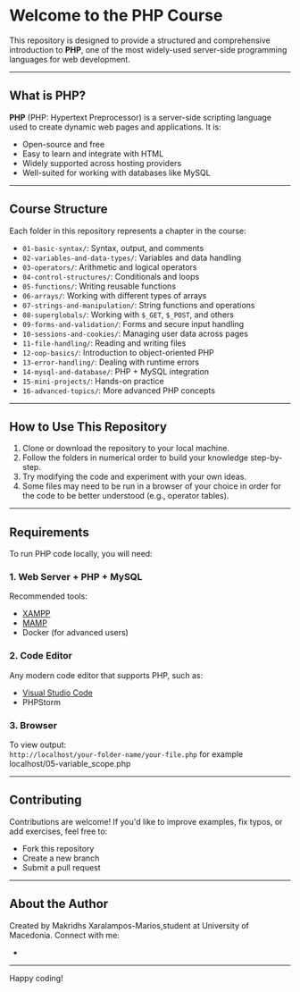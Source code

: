 # Welcome to the PHP Course

This repository is designed to provide a structured and comprehensive introduction to **PHP**, one of the most widely-used server-side programming languages for web development.

---

## What is PHP?

**PHP** (PHP: Hypertext Preprocessor) is a server-side scripting language used to create dynamic web pages and applications. It is:
- Open-source and free
- Easy to learn and integrate with HTML
- Widely supported across hosting providers
- Well-suited for working with databases like MySQL

---

## Course Structure

Each folder in this repository represents a chapter in the course:

- `01-basic-syntax/`: Syntax, output, and comments
- `02-variables-and-data-types/`: Variables and data handling
- `03-operators/`: Arithmetic and logical operators
- `04-control-structures/`: Conditionals and loops
- `05-functions/`: Writing reusable functions
- `06-arrays/`: Working with different types of arrays
- `07-strings-and-manipulation/`: String functions and operations
- `08-superglobals/`: Working with `$_GET`, `$_POST`, and others
- `09-forms-and-validation/`: Forms and secure input handling
- `10-sessions-and-cookies/`: Managing user data across pages
- `11-file-handling/`: Reading and writing files
- `12-oop-basics/`: Introduction to object-oriented PHP
- `13-error-handling/`: Dealing with runtime errors
- `14-mysql-and-database/`: PHP + MySQL integration
- `15-mini-projects/`: Hands-on practice
- `16-advanced-topics/`: More advanced PHP concepts

---

## How to Use This Repository

1. Clone or download the repository to your local machine.
2. Follow the folders in numerical order to build your knowledge step-by-step.
4. Try modifying the code and experiment with your own ideas.
5. Some files may need to be run in a browser of your choice in order for the code to be better understood (e.g., operator tables).

---

## Requirements

To run PHP code locally, you will need:

### 1. Web Server + PHP + MySQL

Recommended tools:
- [XAMPP](https://www.apachefriends.org/index.html)
- [MAMP](https://www.mamp.info/en/)
- Docker (for advanced users)

### 2. Code Editor

Any modern code editor that supports PHP, such as:
- [Visual Studio Code](https://code.visualstudio.com/)
- PHPStorm

### 3. Browser

To view output:  
`http://localhost/your-folder-name/your-file.php`
for example localhost/05-variable_scope.php

---

## Contributing

Contributions are welcome! If you'd like to improve examples, fix typos, or add exercises, feel free to:
- Fork this repository
- Create a new branch
- Submit a pull request

---

## About the Author

Created by Makridhs Xaralampos-Marios,student at University of Macedonia.
Connect with me:

- [LinkedIn]: (https://www.linkedin.com/in/xaralampos-makridhs-5157b8332/)


---

Happy coding!
